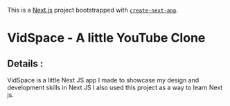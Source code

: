 This is a [Next.js](https://nextjs.org/) project bootstrapped with [`create-next-app`](https://github.com/vercel/next.js/tree/canary/packages/create-next-app).

# VidSpace - A little YouTube Clone

## Details :

VidSpace is a little Next JS app I made to showcase my design and development skills in Next JS I also used this project as a way to learn Next js.


